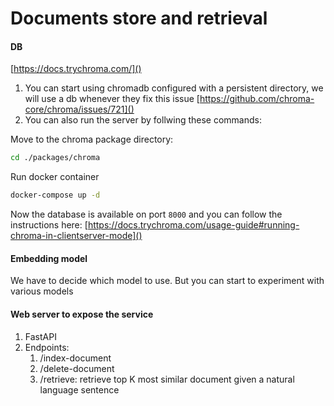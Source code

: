 # Documents store and retrieval

#### DB

[https://docs.trychroma.com/]()

1. You can start using chromadb configured with a persistent directory, we will use a db
   whenever they fix this issue [https://github.com/chroma-core/chroma/issues/721]()
2. You can also run the server by follwing these commands:

Move to the chroma package directory:

```bash
cd ./packages/chroma
```

Run docker container

```bash
docker-compose up -d
```

Now the database is available on port `8000` and you can follow the instructions here: [https://docs.trychroma.com/usage-guide#running-chroma-in-clientserver-mode]()

#### Embedding model

We have to decide which model to use. But you can start to experiment with various models

#### Web server to expose the service

1. FastAPI
2. Endpoints:
   1. /index-document
   2. /delete-document
   3. /retrieve: retrieve top K most similar document given a natural language sentence
